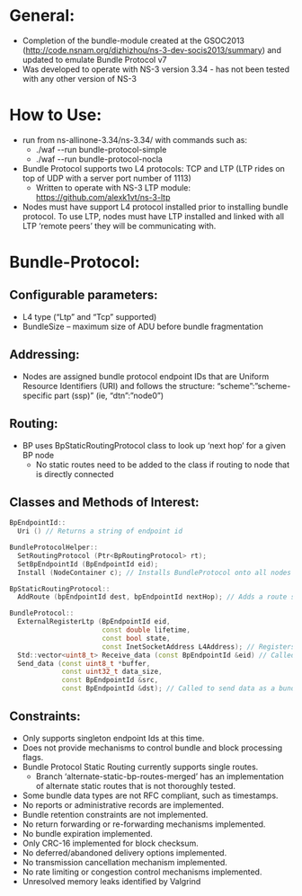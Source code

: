 # General:
- Completion of the bundle-module created at the GSOC2013 (http://code.nsnam.org/dizhizhou/ns-3-dev-socis2013/summary) and updated to emulate Bundle Protocol v7
- Was developed to operate with NS-3 version 3.34 - has not been tested with any other version of NS-3

# How to Use:
- run from ns-allinone-3.34/ns-3.34/ with commands such as: 
  - ./waf --run bundle-protocol-simple
  - ./waf --run bundle-protocol-nocla
- Bundle Protocol supports two L4 protocols: TCP and LTP (LTP rides on top of UDP with a server port number of 1113)
  - Written to operate with NS-3 LTP module: https://github.com/alexk1vt/ns-3-ltp
- Nodes must have support L4 protocol installed prior to installing bundle protocol. To use LTP, nodes must have LTP installed and linked with all LTP ‘remote peers’ they will be communicating with.

# Bundle-Protocol:
## Configurable parameters:
- L4 type (“Ltp” and “Tcp” supported)
- BundleSize – maximum size of ADU before bundle fragmentation

## Addressing:
- Nodes are assigned bundle protocol endpoint IDs that are Uniform Resource Identifiers (URI) and follows the structure:
    “scheme”:”scheme-specific part (ssp)” (ie, “dtn”:”node0”)

## Routing:
- BP uses BpStaticRoutingProtocol class to look up ‘next hop’ for a given BP node
  - No static routes need to be added to the class if routing to node that is directly connected

## Classes and Methods of Interest:
```cpp
BpEndpointId::
  Uri () // Returns a string of endpoint id

BundleProtocolHelper::
  SetRoutingProtocol (Ptr<BpRoutingProtocol> rt);
  SetBpEndpointId (BpEndpointId eid);
  Install (NodeContainer c); // Installs BundleProtocol onto all nodes in the container

BpStaticRoutingProtocol::
  AddRoute (bpEndpointId dest, bpEndpointId nextHop); // Adds a route specifying the next bundle protocol endpoint Id hop in order to reach the given destination endpoint id

BundleProtocol::
  ExternalRegisterLtp (BpEndpointId eid, 
                       const double lifetime, 
                       const bool state, 
                       const InetSocketAddress L4Address); // Registers other nodes to the current node in order to send/receive bundles to/from them
  Std::vector<uint8_t> Receive_data (const BpEndpointId &eid) // Called to receive any bundles addressed to the provided endpoint id
  Send_data (const uint8_t *buffer, 
             const uint32_t data_size, 
             const BpEndpointId &src, 
             const BpEndpointId &dst); // Called to send data as a bundle from the designated source endpoint id to the designated destination endpoint id
```
## Constraints:
- Only supports singleton endpoint Ids at this time.
- Does not provide mechanisms to control bundle and block processing flags.
- Bundle Protocol Static Routing currently supports single routes.
  - Branch ‘alternate-static-bp-routes-merged’ has an implementation of alternate static routes that is not thoroughly tested.
- Some bundle data types are not RFC compliant, such as timestamps.
- No reports or administrative records are implemented.
- Bundle retention constraints are not implemented.
- No return forwarding or re-forwarding mechanisms implemented.
- No bundle expiration implemented.
- Only CRC-16 implemented for block checksum.
- No deferred/abandoned delivery options implemented.
- No transmission cancellation mechanism implemented.
- No rate limiting or congestion control mechanisms implemented.
- Unresolved memory leaks identified by Valgrind

